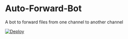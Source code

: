 # Auto-Forward-Bot
A bot to forward files from one channel to another channel


[![Deploy](https://www.herokucdn.com/deploy/button.svg)](https://heroku.com/deploy?template=https://github.com/Jeolpaul/Auto-Forward-Bot)
